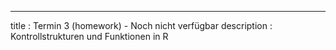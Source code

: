 ---
title       : Termin 3 (homework) - Noch nicht verfügbar
description : Kontrollstrukturen und Funktionen in R
